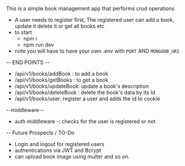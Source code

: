 This is a simple book management app that performs crud operations
- A user needs to register first, The registered user can add a book, update it delete it or get all books etc
- to start 
  - npm i 
  - npm run dev
- note you will have to have your own .env with `PORT` AND `MONGODB_URI`


-- END POINTS --
- /api/v1/books/addBook : to add a book
- /api/v1/books/getBooks : to get a book
- /api/v1/books/updateBook: update a book's description
- /api/v1/books/deleteBook : delete the book's data by its Id
- /api/v1/books/user: register a user and adds the id to cookie

--middleware--
- auth middleware -: checks for the user is registered or not 

-- Future Prospects / TO-Do
   - Login and logout for registered users
   - authentications via JWT and Bcrypt
   - can upload book image using multer
   and so on.

